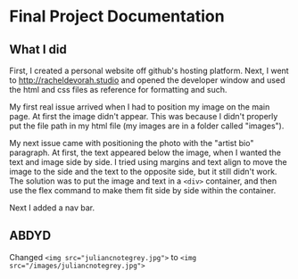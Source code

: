 # Final Project Documentation
## What I did
First, I created a personal website off github's hosting platform. 
Next, I went to http://racheldevorah.studio and opened the developer window and used the html and css files as reference for formatting and such.

My first real issue arrived when I had to position my image on the main page. At first the image didn't appear. This was because I didn't properly put the file path in my html file (my images are in a folder called "images").

My next issue came with positioning the photo with the "artist bio" paragraph. At first, the text appeared below the image, when I wanted the text and image side by side. I tried using margins and text align to move the image to the side and the text to the opposite side, but it still didn't work. The solution was to put the image and text in a `<div>` container, and then use the flex command to make them fit side by side within the container.

Next I added a nav bar.

## ABDYD
Changed `<img src="juliancnotegrey.jpg">` to `<img src="/images/juliancnotegrey.jpg">`
